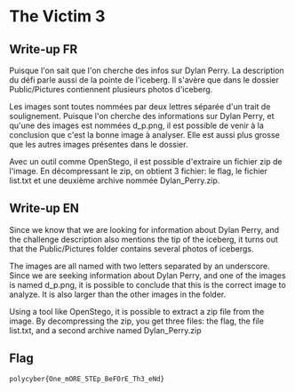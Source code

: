 # The Victim 3

## Write-up FR

Puisque l'on sait que l'on cherche des infos sur Dylan Perry. La description du défi parle aussi de la pointe de l'iceberg. Il s'avère que dans le dossier Public/Pictures contiennent plusieurs photos d'iceberg.

Les images sont toutes nommées par deux lettres séparée d'un trait de soulignement. Puisque l'on cherche des informations sur Dylan Perry, et qu'une des images est nommées d_p.png, il est possible de venir à la conclusion que c'est la bonne image à analyser. Elle est aussi plus grosse que les autres images présentes dans le dossier.

Avec un outil comme OpenStego, il est possible d'extraire un fichier zip de l'image. En décompressant le zip, on obtient 3 fichier: le flag, le fichier list.txt et une deuxième archive nommée Dylan_Perry.zip.

## Write-up EN

Since we know that we are looking for information about Dylan Perry, and the challenge description also mentions the tip of the iceberg, it turns out that the Public/Pictures folder contains several photos of icebergs.

The images are all named with two letters separated by an underscore. Since we are seeking information about Dylan Perry, and one of the images is named d_p.png, it is possible to conclude that this is the correct image to analyze. It is also larger than the other images in the folder.

Using a tool like OpenStego, it is possible to extract a zip file from the image. By decompressing the zip, you get three files: the flag, the file list.txt, and a second archive named Dylan_Perry.zip

## Flag

`polycyber{One_mORE_5TEp_BeFOrE_Th3_eNd}`
